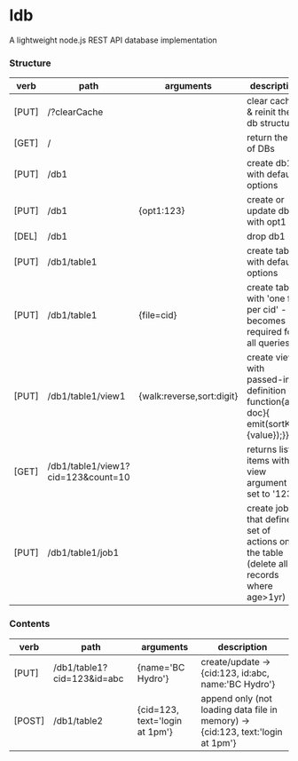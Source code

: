 # ldb
A lightweight node.js REST API database implementation

### Structure
verb | path | arguments | description
--- | --- | --- | ---
[PUT] | /?clearCache || clear cache & reinit the db structure
[GET] | / || return the list of DBs
[PUT] | /db1 || create db1 with default options
[PUT] | /db1 | {opt1:123} | create or update db1 with opt1
[DEL] | /db1 || drop db1
[PUT] | /db1/table1 || create table1 with default options
[PUT] | /db1/table1 | {file=cid} | create table1 with 'one file per cid' - cid becomes required for all queries
[PUT] | /db1/table1/view1 | {walk:reverse,sort:digit} | create view1 with passed-in definition { function{arg, doc}{ emit(sortKey, {value});}}
[GET] | /db1/table1/view1?cid=123&count=10 || returns list of items with view argument cid set to '123'
[PUT] | /db1/table1/job1 || create job1 that defines set of actions on the table (delete all records where age>1yr)

### Contents
verb | path | arguments | description
--- | --- | --- | ---
[PUT] | /db1/table1?cid=123&id=abc | {name='BC Hydro'} | create/update  -> {cid:123, id:abc, name:'BC Hydro'}
[POST] | /db1/table2 | {cid=123, text='login at 1pm'} | append only (not loading data file in memory) -> {cid:123, text:'login at 1pm'}